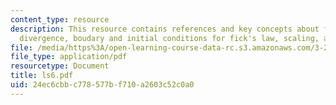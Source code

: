 ```yaml
---
content_type: resource
description: This resource contains references and key concepts about fick's law,
  divergence, boudary and initial conditions for fick's law, scaling, and superposition.
file: /media/https%3A/open-learning-course-data-rc.s3.amazonaws.com/3-21-kinetic-processes-in-materials-spring-2006/24ec6cbbc778577bf710a2603c52c0a0_ls6.pdf
file_type: application/pdf
resourcetype: Document
title: ls6.pdf
uid: 24ec6cbb-c778-577b-f710-a2603c52c0a0
---
```

